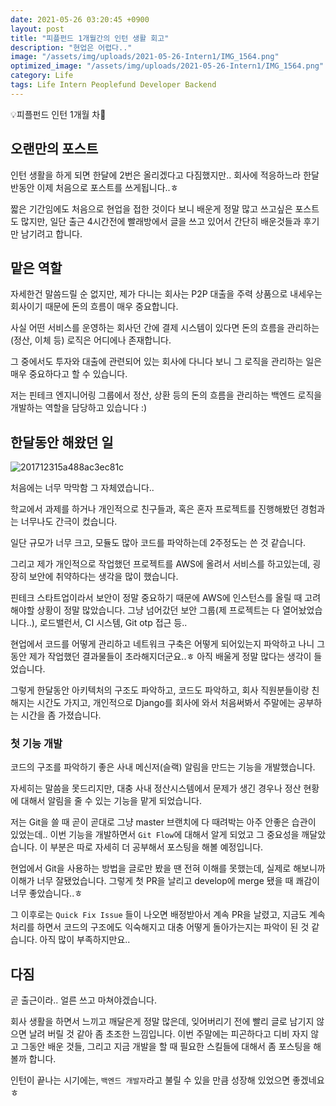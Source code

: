 ```yaml
---
date: 2021-05-26 03:20:45 +0900
layout: post
title: "피플펀드 1개월간의 인턴 생활 회고"
description: "현업은 어렵다.."
image: "/assets/img/uploads/2021-05-26-Intern1/IMG_1564.png"
optimized_image: "/assets/img/uploads/2021-05-26-Intern1/IMG_1564.png"
category: Life
tags: Life Intern Peoplefund Developer Backend
---
```


<p class="callout"> 💡피플펀드 인턴 1개월 차</p>

## 오랜만의 포스트
인턴 생활을 하게 되면 한달에 2번은 올리겠다고 다짐했지만.. 회사에 적응하느라 한달반동안 이제 처음으로 포스트를 쓰게됩니다..ㅎ

짧은 기간임에도 처음으로 현업을 접한 것이다 보니 배운게 정말 많고 쓰고싶은 포스트도 많지만, 일단 출근 4시간전에 빨래방에서 글을 쓰고 있어서 간단히 배운것들과 후기만 남기려고 합니다.

## 맡은 역할
자세한건 말씀드릴 순 없지만, 제가 다니는 회사는 P2P 대출을 주력 상품으로 내세우는 회사이기 때문에 돈의 흐름이 매우 중요합니다.

사실 어떤 서비스를 운영하는 회사던 간에 결제 시스템이 있다면 돈의 흐름을 관리하는 (정산, 이체 등) 로직은 어디에나 존재합니다.

그 중에서도 투자와 대출에 관련되어 있는 회사에 다니다 보니 그 로직을 관리하는 일은 매우 중요하다고 할 수 있습니다.

저는 핀테크 엔지니어링 그룹에서 정산, 상환 등의 돈의 흐름을 관리하는 백엔드 로직을 개발하는 역할을 담당하고 있습니다 :)

## 한달동안 해왔던 일
![201712315a488ac3ec81c](https://i.imgur.com/Jo7tZl1.jpg)

처음에는 너무 막막함 그 자체였습니다..

학교에서 과제를 하거나 개인적으로 친구들과, 혹은 혼자 프로젝트를 진행해봤던 경험과는 너무나도 간극이 컸습니다.

일단 규모가 너무 크고, 모듈도 많아 코드를 파악하는데 2주정도는 쓴 것 같습니다.

그리고 제가 개인적으로 작업했던 프로젝트를 AWS에 올려서 서비스를 하고있는데, 굉장히 보안에 취약하다는 생각을 많이 했습니다.

핀테크 스타트업이라서 보안이 정말 중요하기 때문에 AWS에 인스턴스를 올릴 때 고려해야할 상황이 정말 많았습니다. 그냥 넘어갔던 보안 그룹(제 프로젝트는 다 열어놨었습니다..), 로드밸런서, CI 시스템, Git otp 접근 등..

현업에서 코드를 어떻게 관리하고 네트워크 구축은 어떻게 되어있는지 파악하고 나니 그동안 제가 작업했던 결과물들이 초라해지더군요..ㅎ 아직 배울게 정말 많다는 생각이 들었습니다.

그렇게 한달동안 아키텍처의 구조도 파악하고, 코드도 파악하고, 회사 직원분들이랑 친해지는 시간도 가지고, 개인적으로 Django를 회사에 와서 처음써봐서 주말에는 공부하는 시간을 좀 가졌습니다.

### 첫 기능 개발
코드의 구조를 파악하기 좋은 사내 메신저(슬랙) 알림을 만드는 기능을 개발했습니다.

자세히는 말씀을 못드리지만, 대충 사내 정산시스템에서 문제가 생긴 경우나 정산 현황에 대해서 알림을 줄 수 있는 기능을 맡게 되었습니다.

저는 Git을 쓸 때 곧이 곧대로 그냥 master 브랜치에 다 때려박는 아주 안좋은 습관이 있었는데.. 이번 기능을 개발하면서 `Git Flow`에 대해서 알게 되었고 그 중요성을 깨달았습니다. 이 부분은 따로 자세히 더 공부해서 포스팅을 해볼 예정입니다.

현업에서 Git을 사용하는 방법을 글로만 봤을 땐 전혀 이해를 못했는데, 실제로 해보니까 이해가 너무 잘됐었습니다. 그렇게 첫 PR을 날리고 develop에 merge 됐을 때 쾌감이 너무 좋았습니다..ㅎ

그 이후로는 `Quick Fix Issue` 들이 나오면 배정받아서 계속 PR을 날렸고, 지금도 계속 처리를 하면서 코드의 구조에도 익숙해지고 대충 어떻게 돌아가는지는 파악이 된 것 같습니다. 아직 많이 부족하지만요..


## 다짐
곧 출근이라.. 얼른 쓰고 마쳐야겠습니다.

회사 생활을 하면서 느끼고 깨달은게 정말 많은데, 잊어버리기 전에 빨리 글로 남기지 않으면 날려 버릴 것 같아 좀 초조한 느낌입니다. 이번 주말에는 피곤하다고 디비 자지 않고 그동안 배운 것들, 그리고 지금 개발을 할 때 필요한 스킬들에 대해서 좀 포스팅을 해볼까 합니다.

인턴이 끝나는 시기에는, `백엔드 개발자`라고 불릴 수 있을 만큼 성장해 있었으면 좋겠네요 ㅎ
